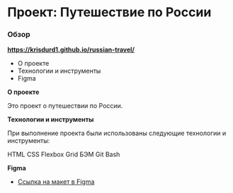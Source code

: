# Проект: Путешествие по России

### Обзор
**https://krisdurd1.github.io/russian-travel/**
* О проекте
* Технологии и инструменты
* Figma


**О проекте**

Это проект о путешествии по России.

**Технологии и инструменты**

При выполнение проекта были использованы следующие технологии и инструменты:

HTML
CSS
Flexbox
Grid
БЭМ
Git
Bash


**Figma**

* [Ссылка на макет в Figma](https://www.figma.com/file/5S2WSbEFL6awjVWJ0NWL8Q/Sprint-3_-Russia-_-desktop-mobile?node-id=28503%3A0)
